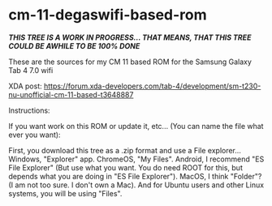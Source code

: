 # cm-11-degaswifi-based-rom


***THIS TREE IS A WORK IN PROGRESS... THAT MEANS, THAT THIS TREE COULD BE AWHILE TO BE 100% DONE***


These are the sources for my CM 11 based ROM for the Samsung Galaxy Tab 4 7.0 wifi


XDA post: https://forum.xda-developers.com/tab-4/development/sm-t230-nu-unofficial-cm-11-based-t3648887



Instructions:



If you want work on this ROM or update it, etc... (You can name the file what ever you want):


First, you download this tree as a .zip format and use a File explorer... Windows, "Explorer" app. ChromeOS, "My Files". Android, I recommend "ES File Explorer" (But use what you want. You do need ROOT for this, but depends what you are doing in "ES File Explorer"). MacOS, I think "Folder"? (I am not too sure. I don't own a Mac). And for Ubuntu users and other Linux systems, you will be using "Files". 

